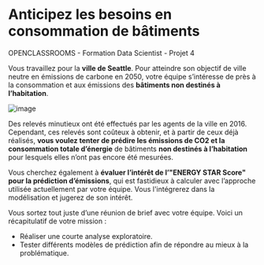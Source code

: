 # Anticipez les besoins en consommation de bâtiments
OPENCLASSROOMS - Formation Data Scientist - Projet 4

Vous travaillez pour la **ville de Seattle**. Pour atteindre son objectif de ville neutre en émissions de carbone en 2050, votre équipe s’intéresse de près à la consommation et aux émissions des **bâtiments non destinés à l’habitation**.

![image](https://user-images.githubusercontent.com/111356254/209665468-5507cc99-b4ad-4eba-a200-e0996fca9228.png)

Des relevés minutieux ont été effectués par les agents de la ville en 2016. Cependant, ces relevés sont coûteux à obtenir, et à partir de ceux déjà réalisés, **vous voulez tenter de prédire les émissions de CO2 et la consommation totale d’énergie** de bâtiments **non destinés à l’habitation** pour lesquels elles n’ont pas encore été mesurées.

Vous cherchez également à **évaluer l’intérêt de l’"ENERGY STAR Score" pour la prédiction d’émissions**, qui est fastidieux à calculer avec l’approche utilisée actuellement par votre équipe. Vous l'intégrerez dans la modélisation et jugerez de son intérêt.

Vous sortez tout juste d’une réunion de brief avec votre équipe. Voici un récapitulatif de votre mission :
* Réaliser une courte analyse exploratoire.
* Tester différents modèles de prédiction afin de répondre au mieux à la problématique.

